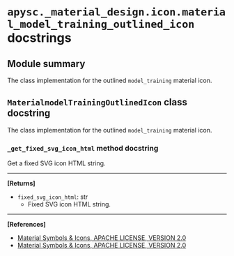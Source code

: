 # `apysc._material_design.icon.material_model_training_outlined_icon` docstrings

## Module summary

The class implementation for the outlined `model_training` material icon.

## `MaterialmodelTrainingOutlinedIcon` class docstring

The class implementation for the outlined `model_training` material icon.

### `_get_fixed_svg_icon_html` method docstring

Get a fixed SVG icon HTML string.<hr>

**[Returns]**

- `fixed_svg_icon_html`: str
  - Fixed SVG icon HTML string.

<hr>

**[References]**

- [Material Symbols & Icons, APACHE LICENSE, VERSION 2.0](https://fonts.google.com/icons?icon.size=24&icon.color=%23e8eaed)
- [Material Symbols & Icons, APACHE LICENSE, VERSION 2.0](https://www.apache.org/licenses/LICENSE-2.0.html)
